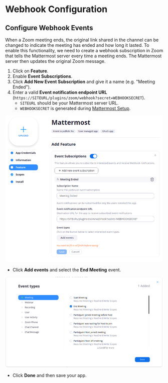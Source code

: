 # Webhook Configuration

## Configure Webhook Events

When a Zoom meeting ends, the original link shared in the channel can be changed to indicate the meeting has ended and how long it lasted. To enable this functionality, we need to create a webhook subscription in Zoom that tells the Mattermost server every time a meeting ends. The Mattermost server then updates the original Zoom message.

1. Click on **Feature**.
2. Enable **Event Subscriptions**.
3. Click **Add New Event Subscription** and give it a name \(e.g. "Meeting Ended"\).
4. Enter a valid **Event notification endpoint URL** \(`https://SITEURL/plugins/zoom/webhook?secret=WEBHOOKSECRET`\).
   * `SITEURL` should be your Mattermost server URL.
   * `WEBHOOKSECRET` is generated during [Mattermost Setup](../mattermost-setup.md).

![Feature screen](../../.gitbook/assets/feature.png)

* Click **Add events** and select the **End Meeting** event.

![Event types screen](../../.gitbook/assets/event_types.png)

* Click **Done** and then save your app.

